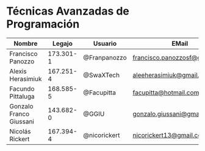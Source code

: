 # Técnicas Avanzadas de Programación


| Nombre                  | Legajo    | Usuario      | EMail                         |
|-------------------------|-----------|--------------|-------------------------------|
| Francisco Panozzo       | 173.301-1 | @Franpanozzo | francisco.panozzosf@gmail.com |
| Alexis Herasimiuk       | 167.251-4 | @SwaXTech    | aleeherasimiuk@gmail.com      |
| Facundo Pittaluga       | 168.585-5 | @Facupitta   | facupitta@hotmail.com         |
| Gonzalo Franco Giussani | 143.682-0 | @GGIU        | gonzalo.giussani@gmail.com    |
| Nicolás Rickert         | 167.394-4 | @nicorickert | nicorickert13@gmail.com       |